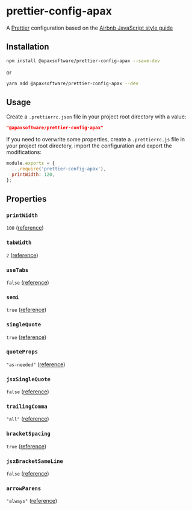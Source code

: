 # prettier-config-apax

A [Prettier](https://prettier.io) configuration based on the [Airbnb JavaScript style guide](https://github.com/airbnb/javascript)

## Installation

```sh
npm install @apaxsoftware/prettier-config-apax --save-dev
```

or

```sh
yarn add @apaxsoftware/prettier-config-apax --dev
```

## Usage

Create a `.prettierrc.json` file in your project root directory with a value:

```json
"@apaxsoftware/prettier-config-apax"
```

If you need to overwrite some properties, create a `.prettierrc.js` file in your project root directory, import the configuration and export the modifications:

```javascript
module.exports = {
  ...require('prettier-config-apax'),
  printWidth: 120,
};
```

## Properties

### `printWidth`

`100` ([reference](https://github.com/airbnb/javascript#whitespace--max-len))

### `tabWidth`

`2` ([reference](https://github.com/airbnb/javascript#whitespace--spaces))

### `useTabs`

`false` ([reference](https://github.com/airbnb/javascript#whitespace--spaces))

### `semi`

`true` ([reference](https://github.com/airbnb/javascript#semicolons--required))

### `singleQuote`

`true` ([reference](https://github.com/airbnb/javascript#strings--quotes))

### `quoteProps`

`"as-needed"` ([reference](https://github.com/airbnb/javascript#objects--quoted-props))

### `jsxSingleQuote`

`false` ([reference](https://github.com/airbnb/javascript/tree/master/react#quotes))

### `trailingComma`

`"all"` ([reference](https://github.com/airbnb/javascript#commas--dangling))

### `bracketSpacing`

`true` ([reference](https://github.com/airbnb/javascript#whitespace--in-braces))

### `jsxBracketSameLine`

`false` ([reference](https://github.com/airbnb/javascript/tree/master/react#alignment))

### `arrowParens`

`"always"` ([reference](https://github.com/airbnb/javascript#arrows--one-arg-parens))
